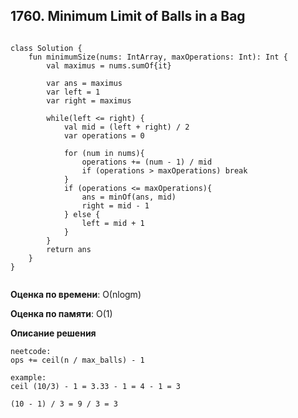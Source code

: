 ## 1760. Minimum Limit of Balls in a Bag


```

class Solution {
    fun minimumSize(nums: IntArray, maxOperations: Int): Int {
        val maximus = nums.sumOf{it}
        
        var ans = maximus
        var left = 1
        var right = maximus

        while(left <= right) {
            val mid = (left + right) / 2
            var operations = 0
            
            for (num in nums){
                operations += (num - 1) / mid
                if (operations > maxOperations) break
            }
            if (operations <= maxOperations){
                ans = minOf(ans, mid)
                right = mid - 1
            } else {
                left = mid + 1
            }
        }
        return ans
    }
}


```

**Оценка по времени**: О(nlogm)


**Оценка по памяти**: О(1)


**Описание решения**
```
neetcode:
ops += ceil(n / max_balls) - 1

example:
ceil (10/3) - 1 = 3.33 - 1 = 4 - 1 = 3

(10 - 1) / 3 = 9 / 3 = 3 

```